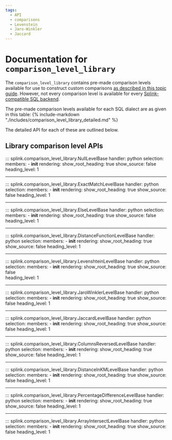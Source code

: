 ```yaml
---
tags:
  - API
  - comparisons
  - Levenstein
  - Jaro-Winkler
  - Jaccard
---
```

# Documentation for `comparison_level_library` 

The `comparison_level_library` contains pre-made comparison levels available for use to
construct custom comparisons [as described in this topic guide](../topic_guides/customising_comparisons.html#method-2-comparisonlevels).
However, not every comparison level is available for every [Splink-compatible SQL backend](../topic_guides/backends.html).

The pre-made comparison levels available for each SQL dialect are as given in this table:
{%
  include-markdown "./includes/comparison_level_library_detailed.md"
%}

The detailed API for each of these are outlined below.

## Library comparison level APIs

::: splink.comparison_level_library.NullLevelBase
    handler: python
    selection:
      members:
        -  __init__
    rendering:
      show_root_heading: true
      show_source: false
      heading_level: 1

---

::: splink.comparison_level_library.ExactMatchLevelBase
    handler: python
    selection:
      members:
        -  __init__
    rendering:
      show_root_heading: true
      show_source: false
      heading_level: 1
      
---

::: splink.comparison_level_library.ElseLevelBase
    handler: python
    selection:
      members:
        -  __init__
    rendering:
      show_root_heading: true
      show_source: false
      heading_level: 1

---

::: splink.comparison_level_library.DistanceFunctionLevelBase
    handler: python
    selection:
      members:
        -  __init__
    rendering:
      show_root_heading: true
      show_source: false
      heading_level: 1

---

::: splink.comparison_level_library.LevenshteinLevelBase
    handler: python
    selection:
      members:
        -  __init__
    rendering:
      show_root_heading: true
      show_source: false   
      heading_level: 1

---

::: splink.comparison_level_library.JaroWinklerLevelBase
    handler: python
    selection:
      members:
        -  __init__
    rendering:
      show_root_heading: true
      show_source: false
      heading_level: 1

---

::: splink.comparison_level_library.JaccardLevelBase
    handler: python
    selection:
      members:
        -  __init__
    rendering:
      show_root_heading: true
      show_source: false
      heading_level: 1

---

::: splink.comparison_level_library.ColumnsReversedLevelBase
    handler: python
    selection:
      members:
        -  __init__
    rendering:
      show_root_heading: true
      show_source: false
      heading_level: 1

---

::: splink.comparison_level_library.DistanceInKMLevelBase
    handler: python
    selection:
      members:
        -  __init__
    rendering:
      show_root_heading: true
      show_source: false
      heading_level: 1    

---

::: splink.comparison_level_library.PercentageDifferenceLevelBase
    handler: python
    selection:
      members:
        -  __init__
    rendering:
      show_root_heading: true
      show_source: false
      heading_level: 1   

---

::: splink.comparison_level_library.ArrayIntersectLevelBase
    handler: python
    selection:
      members:
        -  __init__
    rendering:
      show_root_heading: true
      show_source: false
      heading_level: 1
